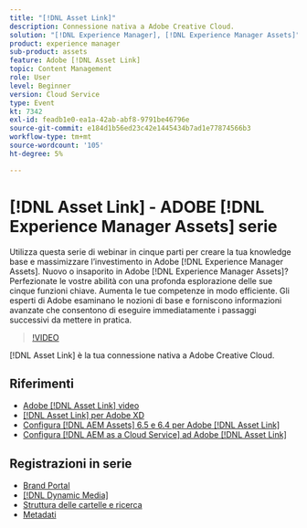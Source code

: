 ```yaml
---
title: "[!DNL Asset Link]"
description: Connessione nativa a Adobe Creative Cloud.
solution: "[!DNL Experience Manager], [!DNL Experience Manager Assets]"
product: experience manager
sub-product: assets
feature: Adobe [!DNL Asset Link]
topic: Content Management
role: User
level: Beginner
version: Cloud Service
type: Event
kt: 7342
exl-id: feadb1e0-ea1a-42ab-abf8-9791be46796e
source-git-commit: e184d1b56ed23c42e1445434b7ad1e77874566b3
workflow-type: tm+mt
source-wordcount: '105'
ht-degree: 5%

---
```


# [!DNL Asset Link] - ADOBE [!DNL Experience Manager Assets] serie

Utilizza questa serie di webinar in cinque parti per creare la tua knowledge base e massimizzare l’investimento in Adobe [!DNL Experience Manager Assets]. Nuovo o insaporito in Adobe [!DNL Experience Manager Assets]? Perfezionate le vostre abilità con una profonda esplorazione delle sue cinque funzioni chiave. Aumenta le tue competenze in modo efficiente. Gli esperti di Adobe esaminano le nozioni di base e forniscono informazioni avanzate che consentono di eseguire immediatamente i passaggi successivi da mettere in pratica.

>[!VIDEO](https://video.tv.adobe.com/v/332127/?quality=12&learn=on&hidetitle=true)

[!DNL Asset Link] è la tua connessione nativa a Adobe Creative Cloud.

## Riferimenti

* [Adobe [!DNL Asset Link] video](https://experienceleague.adobe.com/en/docs/experience-manager-learn/assets/adobe-asset-link/launch-adobe-asset-link)
* [[!DNL Asset Link] per Adobe XD](https://helpx.adobe.com/it/enterprise/using/adobe-asset-link-for-xd.html)
* [Configura [!DNL AEM Assets] 6.5 e 6.4 per Adobe [!DNL Asset Link]](https://helpx.adobe.com/enterprise/using/configure-aem-assets-6-for-asset-link.html)
* [Configura [!DNL AEM as a Cloud Service] ad Adobe [!DNL Asset Link]](https://helpx.adobe.com/it/enterprise/using/configure-aem-assets-for-asset-link.html)

## Registrazioni in serie

* [Brand Portal](brand-portal.md)
* [[!DNL Dynamic Media]](dynamic-media.md)
* [Struttura delle cartelle e ricerca](folder-structure-search.md)
* [Metadati](metadata.md)
